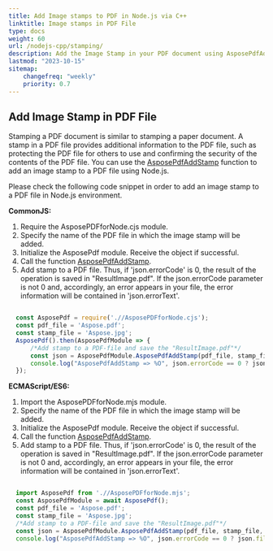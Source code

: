 ```yaml
---
title: Add Image stamps to PDF in Node.js via C++ 
linktitle: Image stamps in PDF File
type: docs
weight: 60
url: /nodejs-cpp/stamping/
description: Add the Image Stamp in your PDF document using AsposePdfAddStamp with the Node.js tool.
lastmod: "2023-10-15"
sitemap:
    changefreq: "weekly"
    priority: 0.7
---
```


## Add Image Stamp in PDF File

Stamping a PDF document is similar to stamping a paper document. A stamp in a PDF file provides additional information to the PDF file, such as protecting the PDF file for others to use and confirming the security of the contents of the PDF file.
You can use the [AsposePdfAddStamp](https://reference.aspose.com/pdf/nodejs-cpp/organize/asposepdfaddstamp/) function to add an image stamp to a PDF file using Node.js.

Please check the following code snippet in order to add an image stamp to a PDF file in Node.js environment.

**CommonJS:**

1. Require the AsposePDFforNode.cjs module.
1. Specify the name of the PDF file in which the image stamp will be added.
1. Initialize the AsposePdf module. Receive the object if successful.
1. Call the function [AsposePdfAddStamp](https://reference.aspose.com/pdf/nodejs-cpp/organize/asposepdfaddstamp/).
1. Add stamp to a PDF file. Thus, if 'json.errorCode' is 0, the result of the operation is saved in "ResultImage.pdf". If the json.errorCode parameter is not 0 and, accordingly, an error appears in your file, the error information will be contained in 'json.errorText'.

```js

  const AsposePdf = require('.//AsposePDFforNode.cjs');
  const pdf_file = 'Aspose.pdf';
  const stamp_file = 'Aspose.jpg';
  AsposePdf().then(AsposePdfModule => {
      /*Add stamp to a PDF-file and save the "ResultImage.pdf"*/
      const json = AsposePdfModule.AsposePdfAddStamp(pdf_file, stamp_file, 0, 5, 5, 40, 40, AsposePdfModule.Rotation.on270, 0.5, "ResultAddStamp.pdf");
      console.log("AsposePdfAddStamp => %O", json.errorCode == 0 ? json.fileNameResult : json.errorText);
  });
```

**ECMAScript/ES6:**

1. Import the AsposePDFforNode.mjs module.
1. Specify the name of the PDF file in which the image stamp will be added.
1. Initialize the AsposePdf module. Receive the object if successful.
1. Call the function [AsposePdfAddStamp](https://reference.aspose.com/pdf/nodejs-cpp/organize/asposepdfaddstamp/).
1. Add stamp to a PDF file. Thus, if 'json.errorCode' is 0, the result of the operation is saved in "ResultImage.pdf". If the json.errorCode parameter is not 0 and, accordingly, an error appears in your file, the error information will be contained in 'json.errorText'.

```js

  import AsposePdf from './/AsposePDFforNode.mjs';
  const AsposePdfModule = await AsposePdf();
  const pdf_file = 'Aspose.pdf';
  const stamp_file = 'Aspose.jpg';
  /*Add stamp to a PDF-file and save the "ResultImage.pdf"*/
  const json = AsposePdfModule.AsposePdfAddStamp(pdf_file, stamp_file, 0, 5, 5, 40, 40, AsposePdfModule.Rotation.on270, 0.5, "ResultAddStamp.pdf");
  console.log("AsposePdfAddStamp => %O", json.errorCode == 0 ? json.fileNameResult : json.errorText);
```